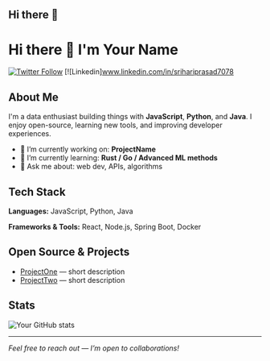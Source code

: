 ## Hi there 👋
# Hi there 👋 I'm **Your Name**

[![Twitter Follow](https://img.shields.io/twitter/follow/your_twitter?style=social)](https://twitter.com/your_twitter)
[![Linkedin]www.linkedin.com/in/srihariprasad7078


## About Me

I'm a data enthusiast building things with **JavaScript**, **Python**, and **Java**. I enjoy open-source, learning new tools, and improving developer experiences.

- 🔭 I’m currently working on: **ProjectName**
- 🌱 I’m currently learning: **Rust / Go / Advanced ML methods**
- 💬 Ask me about: web dev, APIs, algorithms

## Tech Stack

**Languages:** JavaScript, Python, Java

**Frameworks & Tools:** React, Node.js, Spring Boot, Docker

## Open Source & Projects

- [ProjectOne](https://github.com/your_username/project-one) — short description
- [ProjectTwo](https://github.com/your_username/project-two) — short description

## Stats

![Your GitHub stats](https://github-readme-stats.vercel.app/api?username=your_username&show_icons=true&theme=radical)

---

*Feel free to reach out — I’m open to collaborations!*
